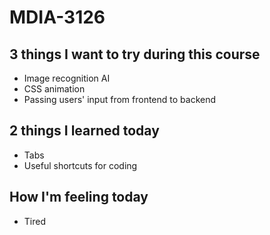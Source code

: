 # MDIA-3126

## 3 things I want to try during this course
- Image recognition AI 
- CSS animation
- Passing users' input from frontend to backend

## 2 things I learned today
- Tabs
- Useful shortcuts for coding

## How I'm feeling today
- Tired